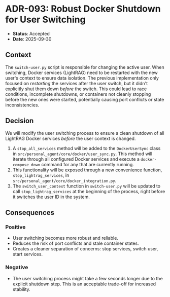 # ADR-093: Robust Docker Shutdown for User Switching

- **Status**: Accepted
- **Date**: 2025-09-30

## Context

The `switch-user.py` script is responsible for changing the active user. When switching, Docker services (LightRAG) need to be restarted with the new user's context to ensure data isolation. The previous implementation only focused on *restarting* the services after the user switch, but it didn't explicitly shut them down *before* the switch. This could lead to race conditions, incomplete shutdowns, or containers not cleanly stopping before the new ones were started, potentially causing port conflicts or state inconsistencies.

## Decision

We will modify the user switching process to ensure a clean shutdown of all LightRAG Docker services *before* the user context is changed.

1.  A `stop_all_services` method will be added to the `DockerUserSync` class in `src/personal_agent/core/docker/user_sync.py`. This method will iterate through all configured Docker services and execute a `docker-compose down` command for any that are currently running.
2.  This functionality will be exposed through a new convenience function, `stop_lightrag_services`, in `src/personal_agent/core/docker_integration.py`.
3.  The `switch_user_context` function in `switch-user.py` will be updated to call `stop_lightrag_services` at the beginning of the process, right before it switches the user ID in the system.

## Consequences

### Positive

- User switching becomes more robust and reliable.
- Reduces the risk of port conflicts and stale container states.
- Creates a cleaner separation of concerns: stop services, switch user, start services.

### Negative

- The user switching process might take a few seconds longer due to the explicit shutdown step. This is an acceptable trade-off for increased stability.
